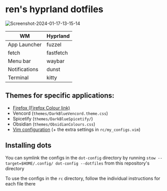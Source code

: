 # ren's hyprland dotfiles

![Screenshot-2024-01-17-13-15-14](https://github.com/redpenguinyt/dots/assets/79577742/bf3c08cb-91da-4448-9d6c-67b3f6752d20)

|WM|Hyprland|
|---|-----|
|App Launcher|fuzzel|
|fetch|fastfetch|
|Menu bar|waybar|
|Notifications|dunst|
|Terminal|kitty|

## Themes for specific applications:
- [Firefox (Firefox Colour link)](https://color.firefox.com/?theme=XQAAAAIZAQAAAAAAAABBKYhm849SCia2CaaEGccwS-xMDPr07qaHbYNzVWm9pdZWuSbUxoTOwv_PHaC7hs1paoxg9q2vdsZDln5DctMZmmL1UI1JbR4fWnRJS8bfXxdFI48Kct99Z2HeyLd4RKyMcqENeGj7h1bTVwywo7YctWkf0QHzRxHk8Vgp3fmfkKnoY2qrc2qjH9vTqJdSVg4LkRcorjZrKOCqB598rArNKuI174szvhgOIVf_0lAgAA)
- Vencord (`themes/DarkBlueVencord.theme.css`)
- Spicetify (`themes/DarkBlueSpicetify/`)
- Obsidian (`themes/ObsidianColours.css`)
- [Vim configuration](https://github.com/amix/vimrc) (+ the extra settings in `rc/my_configs.vim`)

## Installing dots
You can symlink the configs in the `dot-config` directory by running `stow --target=$HOME/.config/ dot-config --dotfiles` from this repository's directory

To use the configs in the `rc` directory, follow the individual instructions for each file there